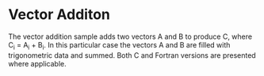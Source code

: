Vector Additon
==============

The vector addition sample adds two vectors A and B to produce C, where C<sub>i</sub> = A<sub>i</sub> + B<sub>i</sub>. In this particular case the vectors A and B are filled with trigonometric data and summed. Both C and Fortran versions are presented where applicable.
